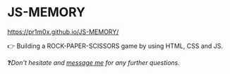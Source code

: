 # JS-MEMORY
https://pr1m0x.github.io/JS-MEMORY/

👉 Building a ROCK-PAPER-SCISSORS game by using HTML, CSS and JS.

❓*Don't hesitate and [message me](mailto:kraemer.timo1@gmail.com) for any further questions.*

